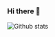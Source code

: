 ### Hi there 👋

![Github stats](https://github-readme-stats.vercel.app/api?username=GJGits&theme=highcontrast&show_icons=true&count_private=true)

